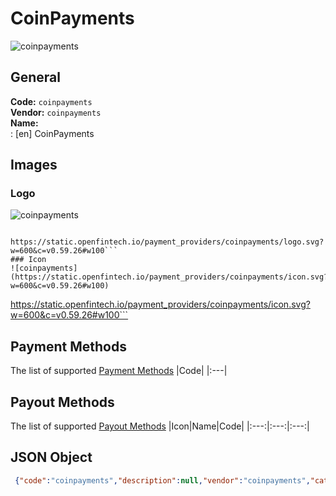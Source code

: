 # CoinPayments 
![coinpayments](https://static.openfintech.io/payment_providers/coinpayments/logo.svg?w=600&c=v0.59.26#w100)  
## General 
**Code:** `coinpayments`  
**Vendor:** `coinpayments`  
**Name:**  
:	[en] CoinPayments  
## Images 
### Logo 
![coinpayments](https://static.openfintech.io/payment_providers/coinpayments/logo.svg?w=600&c=v0.59.26#w100)  
```
 https://static.openfintech.io/payment_providers/coinpayments/logo.svg?w=600&c=v0.59.26#w100```  
### Icon 
![coinpayments](https://static.openfintech.io/payment_providers/coinpayments/icon.svg?w=600&c=v0.59.26#w100)  
```
 https://static.openfintech.io/payment_providers/coinpayments/icon.svg?w=600&c=v0.59.26#w100```  
## Payment Methods 
The list of supported  [Payment Methods](#) 
|Code| 
|:---| 
 
## Payout Methods 
The list of supported  [Payout Methods](#) 
|Icon|Name|Code| 
|:---:|:---:|:---:| 
 
## JSON Object 
```json
 {"code":"coinpayments","description":null,"vendor":"coinpayments","categories":null,"countries":null,"payment_method":[],"payout_method":[],"metadata":null,"name":{"en":"CoinPayments"}}```  
